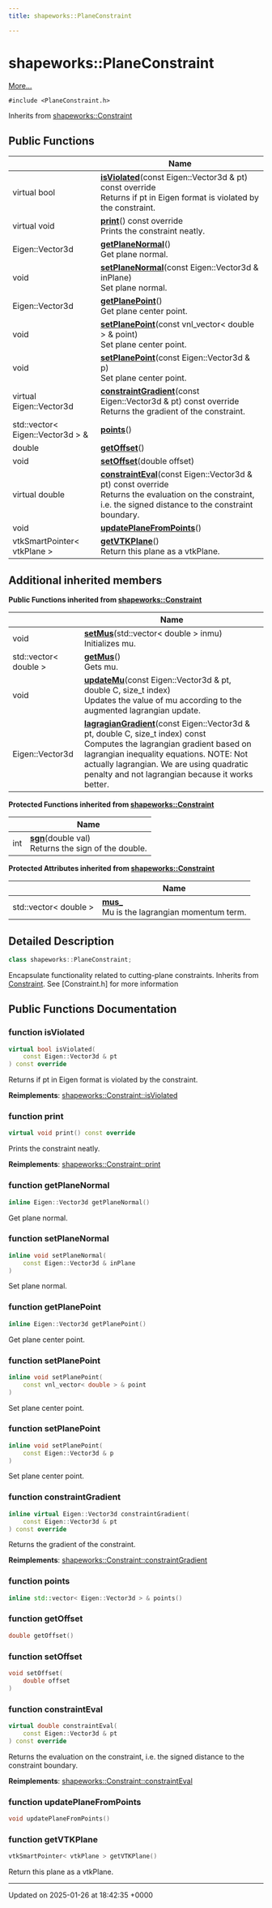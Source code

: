 ```yaml
---
title: shapeworks::PlaneConstraint

---
```


# shapeworks::PlaneConstraint



 [More...](#detailed-description)


`#include <PlaneConstraint.h>`

Inherits from [shapeworks::Constraint](../Classes/classshapeworks_1_1Constraint.md)

## Public Functions

|                | Name           |
| -------------- | -------------- |
| virtual bool | **[isViolated](../Classes/classshapeworks_1_1PlaneConstraint.md#function-isviolated)**(const Eigen::Vector3d & pt) const override<br>Returns if pt in Eigen format is violated by the constraint.  |
| virtual void | **[print](../Classes/classshapeworks_1_1PlaneConstraint.md#function-print)**() const override<br>Prints the constraint neatly.  |
| Eigen::Vector3d | **[getPlaneNormal](../Classes/classshapeworks_1_1PlaneConstraint.md#function-getplanenormal)**()<br>Get plane normal.  |
| void | **[setPlaneNormal](../Classes/classshapeworks_1_1PlaneConstraint.md#function-setplanenormal)**(const Eigen::Vector3d & inPlane)<br>Set plane normal.  |
| Eigen::Vector3d | **[getPlanePoint](../Classes/classshapeworks_1_1PlaneConstraint.md#function-getplanepoint)**()<br>Get plane center point.  |
| void | **[setPlanePoint](../Classes/classshapeworks_1_1PlaneConstraint.md#function-setplanepoint)**(const vnl_vector< double > & point)<br>Set plane center point.  |
| void | **[setPlanePoint](../Classes/classshapeworks_1_1PlaneConstraint.md#function-setplanepoint)**(const Eigen::Vector3d & p)<br>Set plane center point.  |
| virtual Eigen::Vector3d | **[constraintGradient](../Classes/classshapeworks_1_1PlaneConstraint.md#function-constraintgradient)**(const Eigen::Vector3d & pt) const override<br>Returns the gradient of the constraint.  |
| std::vector< Eigen::Vector3d > & | **[points](../Classes/classshapeworks_1_1PlaneConstraint.md#function-points)**() |
| double | **[getOffset](../Classes/classshapeworks_1_1PlaneConstraint.md#function-getoffset)**() |
| void | **[setOffset](../Classes/classshapeworks_1_1PlaneConstraint.md#function-setoffset)**(double offset) |
| virtual double | **[constraintEval](../Classes/classshapeworks_1_1PlaneConstraint.md#function-constrainteval)**(const Eigen::Vector3d & pt) const override<br>Returns the evaluation on the constraint, i.e. the signed distance to the constraint boundary.  |
| void | **[updatePlaneFromPoints](../Classes/classshapeworks_1_1PlaneConstraint.md#function-updateplanefrompoints)**() |
| vtkSmartPointer< vtkPlane > | **[getVTKPlane](../Classes/classshapeworks_1_1PlaneConstraint.md#function-getvtkplane)**()<br>Return this plane as a vtkPlane.  |

## Additional inherited members

**Public Functions inherited from [shapeworks::Constraint](../Classes/classshapeworks_1_1Constraint.md)**

|                | Name           |
| -------------- | -------------- |
| void | **[setMus](../Classes/classshapeworks_1_1Constraint.md#function-setmus)**(std::vector< double > inmu)<br>Initializes mu.  |
| std::vector< double > | **[getMus](../Classes/classshapeworks_1_1Constraint.md#function-getmus)**()<br>Gets mu.  |
| void | **[updateMu](../Classes/classshapeworks_1_1Constraint.md#function-updatemu)**(const Eigen::Vector3d & pt, double C, size_t index)<br>Updates the value of mu according to the augmented lagrangian update.  |
| Eigen::Vector3d | **[lagragianGradient](../Classes/classshapeworks_1_1Constraint.md#function-lagragiangradient)**(const Eigen::Vector3d & pt, double C, size_t index) const<br>Computes the lagrangian gradient based on lagrangian inequality equations. NOTE: Not actually lagrangian. We are using quadratic penalty and not lagrangian because it works better.  |

**Protected Functions inherited from [shapeworks::Constraint](../Classes/classshapeworks_1_1Constraint.md)**

|                | Name           |
| -------------- | -------------- |
| int | **[sgn](../Classes/classshapeworks_1_1Constraint.md#function-sgn)**(double val)<br>Returns the sign of the double.  |

**Protected Attributes inherited from [shapeworks::Constraint](../Classes/classshapeworks_1_1Constraint.md)**

|                | Name           |
| -------------- | -------------- |
| std::vector< double > | **[mus_](../Classes/classshapeworks_1_1Constraint.md#variable-mus-)** <br>Mu is the lagrangian momentum term.  |


## Detailed Description

```cpp
class shapeworks::PlaneConstraint;
```


Encapsulate functionality related to cutting-plane constraints. Inherits from [Constraint](../Classes/classshapeworks_1_1Constraint.md). See [Constraint.h] for more information 

## Public Functions Documentation

### function isViolated

```cpp
virtual bool isViolated(
    const Eigen::Vector3d & pt
) const override
```

Returns if pt in Eigen format is violated by the constraint. 

**Reimplements**: [shapeworks::Constraint::isViolated](../Classes/classshapeworks_1_1Constraint.md#function-isviolated)


### function print

```cpp
virtual void print() const override
```

Prints the constraint neatly. 

**Reimplements**: [shapeworks::Constraint::print](../Classes/classshapeworks_1_1Constraint.md#function-print)


### function getPlaneNormal

```cpp
inline Eigen::Vector3d getPlaneNormal()
```

Get plane normal. 

### function setPlaneNormal

```cpp
inline void setPlaneNormal(
    const Eigen::Vector3d & inPlane
)
```

Set plane normal. 

### function getPlanePoint

```cpp
inline Eigen::Vector3d getPlanePoint()
```

Get plane center point. 

### function setPlanePoint

```cpp
inline void setPlanePoint(
    const vnl_vector< double > & point
)
```

Set plane center point. 

### function setPlanePoint

```cpp
inline void setPlanePoint(
    const Eigen::Vector3d & p
)
```

Set plane center point. 

### function constraintGradient

```cpp
inline virtual Eigen::Vector3d constraintGradient(
    const Eigen::Vector3d & pt
) const override
```

Returns the gradient of the constraint. 

**Reimplements**: [shapeworks::Constraint::constraintGradient](../Classes/classshapeworks_1_1Constraint.md#function-constraintgradient)


### function points

```cpp
inline std::vector< Eigen::Vector3d > & points()
```


### function getOffset

```cpp
double getOffset()
```


### function setOffset

```cpp
void setOffset(
    double offset
)
```


### function constraintEval

```cpp
virtual double constraintEval(
    const Eigen::Vector3d & pt
) const override
```

Returns the evaluation on the constraint, i.e. the signed distance to the constraint boundary. 

**Reimplements**: [shapeworks::Constraint::constraintEval](../Classes/classshapeworks_1_1Constraint.md#function-constrainteval)


### function updatePlaneFromPoints

```cpp
void updatePlaneFromPoints()
```


### function getVTKPlane

```cpp
vtkSmartPointer< vtkPlane > getVTKPlane()
```

Return this plane as a vtkPlane. 

-------------------------------

Updated on 2025-01-26 at 18:42:35 +0000
